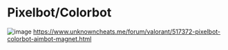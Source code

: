 # Pixelbot/Colorbot
![image](https://user-images.githubusercontent.com/32984127/194915325-7b99d13e-aa4b-4f27-999a-4e606695220d.png)
https://www.unknowncheats.me/forum/valorant/517372-pixelbot-colorbot-aimbot-magnet.html
